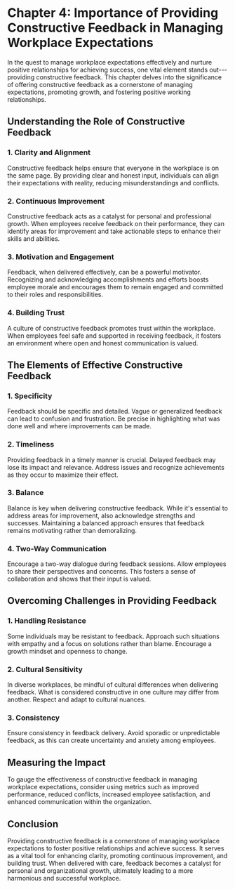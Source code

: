 Chapter 4: Importance of Providing Constructive Feedback in Managing Workplace Expectations
===========================================================================================

In the quest to manage workplace expectations effectively and nurture positive relationships for achieving success, one vital element stands out---providing constructive feedback. This chapter delves into the significance of offering constructive feedback as a cornerstone of managing expectations, promoting growth, and fostering positive working relationships.

Understanding the Role of Constructive Feedback
-----------------------------------------------

### **1. Clarity and Alignment**

Constructive feedback helps ensure that everyone in the workplace is on the same page. By providing clear and honest input, individuals can align their expectations with reality, reducing misunderstandings and conflicts.

### **2. Continuous Improvement**

Constructive feedback acts as a catalyst for personal and professional growth. When employees receive feedback on their performance, they can identify areas for improvement and take actionable steps to enhance their skills and abilities.

### **3. Motivation and Engagement**

Feedback, when delivered effectively, can be a powerful motivator. Recognizing and acknowledging accomplishments and efforts boosts employee morale and encourages them to remain engaged and committed to their roles and responsibilities.

### **4. Building Trust**

A culture of constructive feedback promotes trust within the workplace. When employees feel safe and supported in receiving feedback, it fosters an environment where open and honest communication is valued.

The Elements of Effective Constructive Feedback
-----------------------------------------------

### **1. Specificity**

Feedback should be specific and detailed. Vague or generalized feedback can lead to confusion and frustration. Be precise in highlighting what was done well and where improvements can be made.

### **2. Timeliness**

Providing feedback in a timely manner is crucial. Delayed feedback may lose its impact and relevance. Address issues and recognize achievements as they occur to maximize their effect.

### **3. Balance**

Balance is key when delivering constructive feedback. While it's essential to address areas for improvement, also acknowledge strengths and successes. Maintaining a balanced approach ensures that feedback remains motivating rather than demoralizing.

### **4. Two-Way Communication**

Encourage a two-way dialogue during feedback sessions. Allow employees to share their perspectives and concerns. This fosters a sense of collaboration and shows that their input is valued.

Overcoming Challenges in Providing Feedback
-------------------------------------------

### **1. Handling Resistance**

Some individuals may be resistant to feedback. Approach such situations with empathy and a focus on solutions rather than blame. Encourage a growth mindset and openness to change.

### **2. Cultural Sensitivity**

In diverse workplaces, be mindful of cultural differences when delivering feedback. What is considered constructive in one culture may differ from another. Respect and adapt to cultural nuances.

### **3. Consistency**

Ensure consistency in feedback delivery. Avoid sporadic or unpredictable feedback, as this can create uncertainty and anxiety among employees.

Measuring the Impact
--------------------

To gauge the effectiveness of constructive feedback in managing workplace expectations, consider using metrics such as improved performance, reduced conflicts, increased employee satisfaction, and enhanced communication within the organization.

Conclusion
----------

Providing constructive feedback is a cornerstone of managing workplace expectations to foster positive relationships and achieve success. It serves as a vital tool for enhancing clarity, promoting continuous improvement, and building trust. When delivered with care, feedback becomes a catalyst for personal and organizational growth, ultimately leading to a more harmonious and successful workplace.
